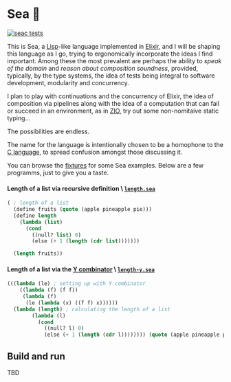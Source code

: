 # Sea 🌊

[![seac tests](https://github.com/amuradyan/sea/actions/workflows/main.yml/badge.svg)](https://github.com/amuradyan/sea/actions/workflows/main.yml)

This is Sea, a [Lisp](https://en.wikipedia.org/wiki/Lisp_(programming_language))-like language implemented in [Elixir](https://elixir-lang.org/), and I will be shaping this language as I go, trying to ergonomically incorporate the ideas I find important. Among these the most prevalent are perhaps the ability to *speak of the domain* and *reason about composition soundness*, provided, typically, by the type systems, the idea of tests being integral to software development, modularity and concurrency.

I plan to play with continuations and the concurrency of Elixir, the idea of composition via pipelines along with the idea of a computation that can fail or succeed in an environment, as in [ZIO](https://zio.dev/), try out some non-nomitaive static typing...

The possibilities are endless.

The name for the language is intentionally chosen to be a homophone to the [C language](https://en.wikipedia.org/wiki/C_(programming_language)), to spread confusion amongst those discussing it.

You can browse the [fixtures](./seac/test/fixtures/) for some Sea examples. Below are a few programms, just to give you a taste.

#### Length of a list via recursive definition \ [`length.sea`](./seac/test/fixtures/length.sea)

```lisp
( ; length of a list
  (define fruits (quote (apple pineapple pie)))
  (define length
    (lambda (list)
      (cond
        ((null? list) 0)
        (else (+ 1 (length (cdr list)))))))

  (length fruits))
```

#### Length of a list via the [Y combinator](https://en.wikipedia.org/wiki/Fixed-point_combinator#Y_combinator) \ [`length-y.sea`](./seac/test/fixtures/length-y.sea)

```lisp
(((lambda (le) ; setting up with Y combinator
    ((lambda (f) (f f))
     (lambda (f)
      (le (lambda (x) ((f f) x))))))
  (lambda (length) ; calculating the length of a list
        (lambda (l)
          (cond
            ((null? l) 0)
            (else (+ 1 (length (cdr l)))))))) (quote (apple pineapple pie)))
```

## Build and run

TBD
